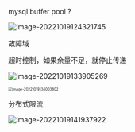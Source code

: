 mysql buffer pool ?



![image-20221019124321745](/Users/kestrel/developer/nrookie.github.io/collections/go/xunlianying/工程化/image-20221019124321745.png)





故障域





超时控制，如果余量不足，就停止传递



![image-20221019133905269](/Users/kestrel/developer/nrookie.github.io/collections/go/xunlianying/工程化/image-20221019133905269.png)



<img src="/Users/kestrel/developer/nrookie.github.io/collections/go/xunlianying/工程化/image-20221019134003802.png" alt="image-20221019134003802" style="zoom:50%;" />





分布式限流



![image-20221019141937922](/Users/kestrel/developer/nrookie.github.io/collections/go/xunlianying/工程化/image-20221019141937922.png)



